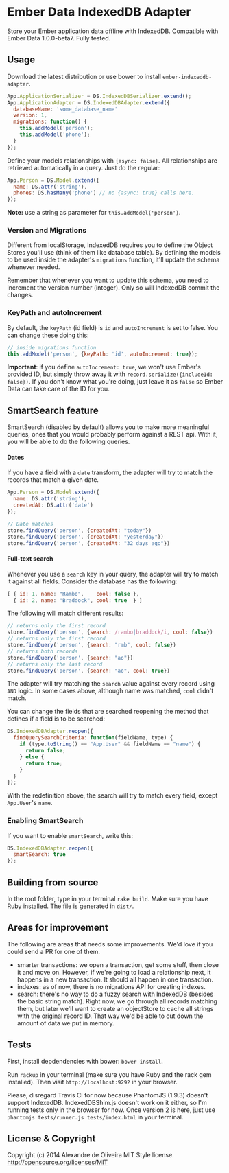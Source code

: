 Ember Data IndexedDB Adapter
================================

Store your Ember application data offline with IndexedDB.
Compatible with Ember Data 1.0.0-beta7.
Fully tested.

Usage
-----

Download the latest distribution or use bower to install
`ember-indexeddb-adapter`.

```js
App.ApplicationSerializer = DS.IndexedDBSerializer.extend();
App.ApplicationAdapter = DS.IndexedDBAdapter.extend({
  databaseName: 'some_database_name'
  version: 1,
  migrations: function() {
    this.addModel('person');
    this.addModel('phone');
  }
});
```

Define your models relationships with `{async: false}`.
All relationships are retrieved automatically in a query. Just do the regular:

```js
App.Person = DS.Model.extend({
  name: DS.attr('string'),
  phones: DS.hasMany('phone') // no {async: true} calls here.
});
```

**Note:** use a string as parameter for `this.addModel('person')`.

### Version and Migrations

Different from localStorage, IndexedDB requires you to define the Object Stores
you'll use (think of them like database table). By defining the models to be used
inside the adapter's `migrations` function, it'll update the schema whenever
needed.

Remember that whenever you want to update this schema, you need to
increment the version number (integer). Only so will IndexedDB commit the
changes.

### KeyPath and autoIncrement

By default, the `keyPath` (id field) is `id` and `autoIncrement` is set to
false. You can change these doing this:

```js
// inside migrations function
this.addModel('person', {keyPath: 'id', autoIncrement: true});
```

**Important**: if you define `autoIncrement: true`, we won't use Ember's
provided ID, but simply throw away it with `record.serialize({includeId: false})`.
If you don't know what you're doing, just leave it as `false` so Ember Data can
take care of the ID for you.

## SmartSearch feature

SmartSearch (disabled by default) allows you to make more meaningful queries,
ones that you would probably perform against a REST api. With it, you will
be able to do the following queries.

#### Dates

If you have a field with a `date` transform, the adapter will try to match
the records that match a given date.

```js
App.Person = DS.Model.extend({
  name: DS.attr('string'),
  createdAt: DS.attr('date')
});

// Date matches
store.findQuery('person', {createdAt: "today"})
store.findQuery('person', {createdAt: "yesterday"})
store.findQuery('person', {createdAt: "32 days ago"})
```

#### Full-text search

Whenever you use a `search` key in your query, the adapter will try to match it
against all fields. Consider the database has the following:

```js
[ { id: 1, name: "Rambo",    cool: false },
  { id: 2, name: "Braddock", cool: true  } ]
```

The following will match different results:

```js
// returns only the first record
store.findQuery('person', {search: /rambo|braddock/i, cool: false})
// returns only the first record
store.findQuery('person', {search: "rmb", cool: false})
// returns both records
store.findQuery('person', {search: "ao"})
// returns only the last record
store.findQuery('person', {search: "ao", cool: true})
```

The adapter will try matching the `search` value against every record using
`AND` logic. In some cases above, although name was matched, `cool`
didn't match.

You can change the fields that are searched reopening the method that defines if
a field is to be searched:

```js
DS.IndexedDBAdapter.reopen({
  findQuerySearchCriteria: function(fieldName, type) {
    if (type.toString() == "App.User" && fieldName == "name") {
      return false;
    } else {
      return true;
    }
  }
});
```

With the redefinition above, the search will try to match every field, except
`App.User`'s `name`.

### Enabling SmartSearch

If you want to enable `smartSearch`, write this:

```js
DS.IndexedDBAdapter.reopen({
  smartSearch: true
});
```

Building from source
-----

In the root folder, type in your terminal `rake build`. Make sure you have
Ruby installed. The file is generated in `dist/`.

Areas for improvement
-----

The following are areas that needs some improvements. We'd love if you could
send a PR for one of them.

* smarter transactions: we open a transaction, get some stuff, then close it
  and move on. However, if we're going to load a relationship next, it happens
  in a new transaction. It should all happen in one transaction.
* indexes: as of now, there is no migrations API for creating indexes.
* search: there's no way to do a fuzzy search with IndexedDB (besides the basic
  string match). Right now, we go through all records matching them, but later
  we'll want to create an objectStore to cache all strings with the original
  record ID. That way we'd be able to cut down the amount of data we put in
  memory.

Tests
-----

First, install depdendencies with bower: `bower install`.

Run `rackup` in your terminal (make sure you have Ruby and the rack gem installed).
Then visit `http://localhost:9292` in your browser.

Please, disregard Travis CI for now because PhantomJS (1.9.3) doesn't support
IndexedDB. IndexedDBShim.js doesn't work
on it either, so I'm running tests only in the browser for now. Once version 2
is here, just use `phantomjs tests/runner.js tests/index.html` in your terminal.

License & Copyright
-------------------

Copyright (c) 2014 Alexandre de Oliveira
MIT Style license. http://opensource.org/licenses/MIT
